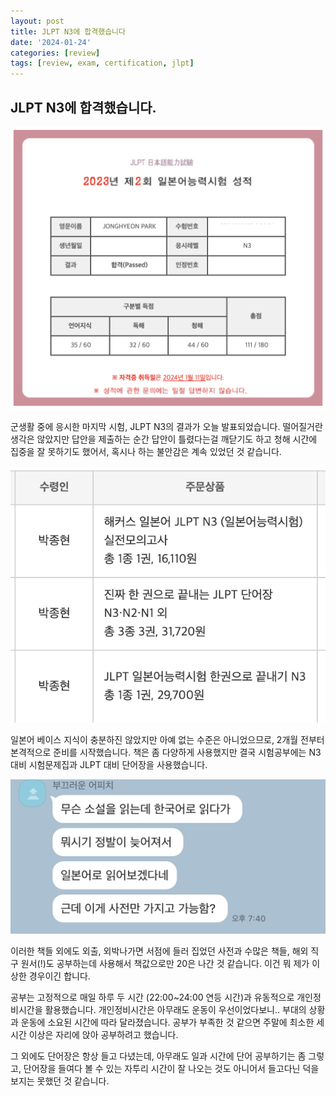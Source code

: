 ```yaml
---
layout: post
title: JLPT N3에 합격했습니다
date: '2024-01-24'
categories: [review]
tags: [review, exam, certification, jlpt]
---
```


<style>
  .img-caption {
    text-align: center;
    font-style: italic;
  }
</style>

## JLPT N3에 합격했습니다.

![스크린샷 2024-01-23 오후 6.15.27.png](/static/posts/2024-01-24-passed-jlpt-n3-+-visited-japan/스크린샷%202024-01-23%20오후%206.15.27.png)  

군생활 중에 응시한 마지막 시험, JLPT N3의 결과가 오늘 발표되었습니다. 떨어질거란 생각은 않았지만 답안을 제출하는 순간 답안이 틀렸다는걸 깨닫기도 하고 청해 시간에 집중을 잘 못하기도 했어서, 혹시나 하는 불안감은 계속 있었던 것 같습니다.

![스크린샷 2024-01-23 오후 6.47.09.png](/static/posts/2024-01-24-passed-jlpt-n3-+-visited-japan/스크린샷%202024-01-23%20오후%206.47.09.png)  

일본어 베이스 지식이 충분하진 않았지만 아예 없는 수준은 아니었으므로, 2개월 전부터 본격적으로 준비를 시작했습니다. 책은 좀 다양하게 사용했지만 결국 시험공부에는 N3 대비 시험문제집과 JLPT 대비 단어장을 사용했습니다. 

![TalkMedia_1705999174.JPEG](/static/posts/2024-01-24-passed-jlpt-n3-+-visited-japan/TalkMedia_1705999174.JPEG)  

이러한 책들 외에도 외출, 외박나가면 서점에 들러 집었던 사전과 수많은 책들, 해외 직구 원서(!)도 공부하는데 사용해서 책값으로만 20은 나간 것 같습니다. 이건 뭐 제가 이상한 경우이긴 합니다.

공부는 고정적으로 매일 하루 두 시간 (22:00~24:00 연등 시간)과 유동적으로 개인정비시간을 활용했습니다. 개인정비시간은 아무래도 운동이 우선이었다보니.. 부대의 상황과 운동에 소요된 시간에 따라 달라졌습니다. 공부가 부족한 것 같으면 주말에 최소한 세시간 이상은 자리에 앉아 공부하려고 했습니다.

그 외에도 단어장은 항상 들고 다녔는데, 아무래도 일과 시간에 단어 공부하기는 좀 그렇고, 단어장을 들여다 볼 수 있는 자투리 시간이 잘 나오는 것도 아니어서 들고다닌 덕을 보지는 못했던 것 같습니다.
